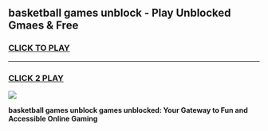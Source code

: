 
## basketball games unblock - Play Unblocked Gmaes & Free
<h3>
<a href="https://premium.freeplayer.one?title=basketball_games_unblock&ref=20F">CLICK TO PLAY</a></h3>
<hr>

<h3>
<a href="https://premium.freeplayer.one?title=basketball_games_unblock&ref=20F">CLICK 2 PLAY</a>
  
</h3>

<a href="https://premium.freeplayer.one?title=basketball_games_unblock&ref=20F/"><img src="https://clearcache.store/games.png"></a>


**basketball games unblock games unblocked: Your Gateway to Fun and Accessible Online Gaming**
